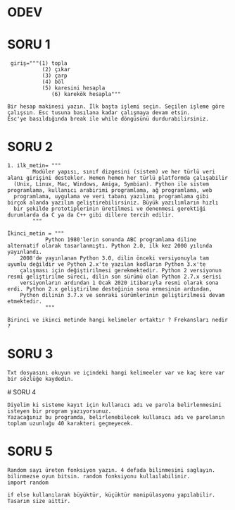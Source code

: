 # ODEV

# SORU 1  
     giriş="""(1) topla
               (2) çıkar
               (3) çarp
               (4) böl
               (5) karesini hesapla
                  (6) karekök hesapla"""

    Bir hesap makinesi yazın. İlk başta işlemi seçin. Seçilen işleme göre çalışsın. Esc tusuna basılana kadar çalışmaya devam etsin. 
    Esc'ye basıldığında break ile while döngüsünü durdurabilirsiniz. 

# SORU 2

	1. ilk_metin= """
			Modüler yapısı, sınıf dizgesini (sistem) ve her türlü veri alanı girişini destekler. Hemen hemen her türlü platformda çalışabilir 
      (Unix, Linux, Mac, Windows, Amiga, Symbian). Python ile sistem programlama, kullanıcı arabirimi programlama, ağ programlama, web 
      programlama, uygulama ve veri tabanı yazılımı programlama gibi birçok alanda yazılım geliştirebilirsiniz. Büyük yazılımların hızlı 
      bir şekilde prototiplerinin üretilmesi ve denenmesi gerektiği durumlarda da C ya da C++ gibi dillere tercih edilir.
			"""

	İkinci_metin = """
				Python 1980'lerin sonunda ABC programlama diline alternatif olarak tasarlanmıştı. Python 2.0, ilk kez 2000 yılında yayınlandı. 
        2008'de yayınlanan Python 3.0, dilin önceki versiyonuyla tam uyumlu değildir ve Python 2.x'te yazılan kodların Python 3.x'te 
        çalışması için değiştirilmesi gerekmektedir. Python 2 versiyonun resmi geliştirilme süreci, dilin son sürümü olan Python 2.7.x serisi
        versiyonların ardından 1 Ocak 2020 itibarıyla resmi olarak sona erdi. Python 2.x geliştirilme desteğinin sona ermesinin ardından, 
        Python dilinin 3.7.x ve sonraki sürümlerinin geliştirilmesi devam etmektedir.
				"""
				
	Birinci ve ikinci metinde hangi kelimeler ortaktır ? Frekansları nedir ? 
	
# SORU 3
	Txt dosyasını okuyun ve içindeki hangi kelimeeler var ve kaç kere var bir sözlüğe kaydedin.
	
  
# SORU 4

    Diyelim ki sisteme kayıt için kullanıcı adı ve parola belirlenmesini isteyen bir program yazıyorsunuz. 
    Yazacağınız bu programda, belirlenebilecek kullanıcı adı ve parolanın toplam uzunluğu 40 karakteri geçmeyecek.

# SORU 5 
    Random sayı üreten fonksiyon yazın. 4 defada bilinmesini saglayın. bilinmezse oyun bitsin. random fonksiyonu kullaılabilinir.
    import random
    
    if else kullanılarak büyüktür, küçüktür manipülasyonu yapılabilir. Tasarım size aittir.
